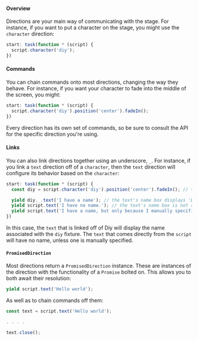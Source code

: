#### Overview

Directions are your main way of communicating with the stage. For instance, if you want to put a character on the stage, you might use the `character` direction:

```js
start: task(function * (script) {
  script.character('diy');
})
```

#### Commands

You can chain commands onto most directions, changing the way they behave. For instance, if you want your character to fade into the middle of the screen, you might:

```js
start: task(function * (script) {
  script.character('diy').position('center').fadeIn();
})
```

Every direction has its own set of commands, so be sure to consult the API for the specific direction you're using.

#### Links

You can also link directions together using an underscore, `_`. For instance, if you link a `text` direction off of a `character`, then the `text` direction will configure its behavior based on the `character`:

```js
start: task(function * (script) {
  const diy = script.character('diy').position('center').fadeIn(); // the 'diy' fixture has the `name` 'Diy'

  yield diy._.text('I have a name'); // the text's name box displays 'Diy'
  yield script.text('I have no name.'); // the text's name box is not rendered
  yield script.text('I have a name, but only because I manually specified it.').name('Ember');  // the text's name box displays 'Ember'
})
```

In this case, the `text` that is linked off of Diy will display the name associated with the `diy` fixture. The `text` that comes directly from the `script` will have no name, unless one is manually specified.

#### `PromisedDirection`

Most directions return a `PromisedDirection` instance. These are instances of the direction with the functionality of a `Promise` bolted on. This allows you to both await their resolution:

```js
yield script.text('Hello world');
```

As well as to chain commands off them:

```js
const text = script.text('Hello world');

. . . .

text.close();
```
